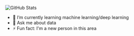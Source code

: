![GitHub Stats](https://github-readme-stats.vercel.app/api?username=ZeynepKlc&show_icons=true&theme=merko)



- 🌱 I’m currently learning machine learning/deep learning
- 💬 Ask me about data
- ⚡ Fun fact: I'm a new person in this area
